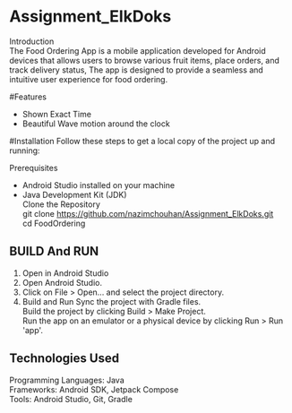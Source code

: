 # Assignment_ElkDoks

Introduction<Br>
The Food Ordering App is a mobile application developed for Android devices 
that allows users to browse various fruit items, place orders, and track delivery status,
The app is designed to provide a seamless and intuitive user experience for food ordering.

#Features
- Shown Exact Time
- Beautiful Wave motion around the clock

#Installation
Follow these steps to get a local copy of the project up and running:

Prerequisites
- Android Studio installed on your machine
- Java Development Kit (JDK)<Br>
Clone the Repository<Br>
git clone https://github.com/nazimchouhan/Assignment_ElkDoks.git<Br>
cd FoodOrdering

## BUILD And RUN
1) Open in Android Studio
2) Open Android Studio.
3) Click on File > Open... and select the project directory.
4) Build and Run Sync the project with Gradle files.<Br>
Build the project by clicking Build > Make Project.<Br>
Run the app on an emulator or a physical device by clicking Run > Run 'app'.

## Technologies Used
Programming Languages: Java<Br>
Frameworks: Android SDK, Jetpack Compose<Br>
Tools: Android Studio, Git, Gradle
